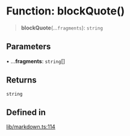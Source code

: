 # Function: blockQuote()

> **blockQuote**(...`fragments`): `string`

## Parameters

• ...**fragments**: `string`[]

## Returns

`string`

## Defined in

[lib/markdown.ts:114](https://github.com/AgentEnder/markdown-factory/blob/2edbf76b627cbe956c348c7a77ef5e7f1870acac/packages/markdown-factory/src/lib/markdown.ts#L114)
